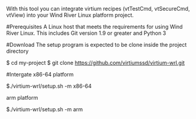 With this tool you can integrate virtium recipes (vtTestCmd, vtSecureCmd, vtView) into your Wind River Linux platform project.

#Prerequisites
A Linux host that meets the requirements for using Wind River Linux. This includes Git version 1.9 or greater and Python 3

#Download
The setup program is expected to be clone inside the project directory

$ cd my-project
$ git clone https://github.com/virtiumssd/virtium-wrl.git

#Intergate
x86-64 platform

$./virtium-wrl/setup.sh -m x86-64

arm platform

$./virtium-wrl/setup.sh -m arm
